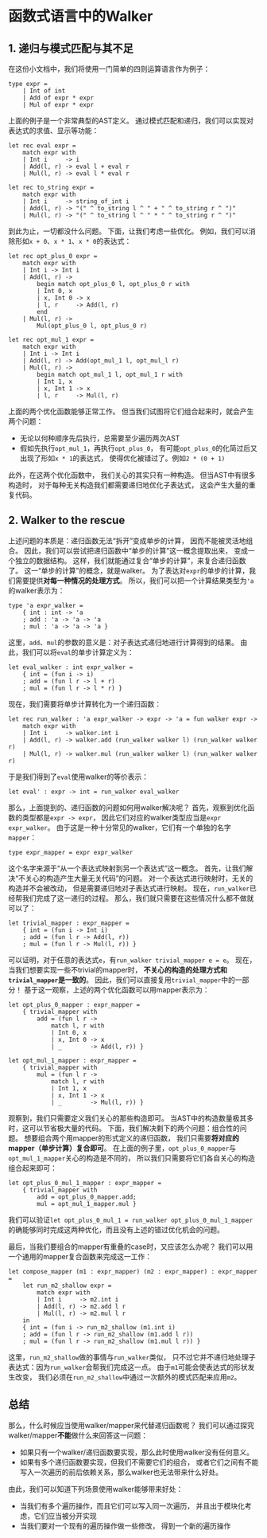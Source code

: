 # 函数式语言中的Walker

## 1. 递归与模式匹配与其不足
在这份小文档中，我们将使用一门简单的四则运算语言作为例子：
```
type expr =
    | Int of int
    | Add of expr * expr
    | Mul of expr * expr
```
上面的例子是一个非常典型的AST定义。
通过模式匹配和递归，我们可以实现对表达式的求值、显示等功能：
```
let rec eval expr =
    match expr with
    | Int i     -> i
    | Add(l, r) -> eval l + eval r
    | Mul(l, r) -> eval l * eval r

let rec to_string expr =
    match expr with
    | Int i     -> string_of_int i
    | Add(l, r) -> "(" ^ to_string l ^ " + " ^ to_string r ^ ")"
    | Mul(l, r) -> "(" ^ to_string l ^ " * " ^ to_string r ^ ")"
```
到此为止，一切都没什么问题。
下面，让我们考虑一些优化。
例如，我们可以消除形如`x + 0`、`x * 1`、`x * 0`的表达式：
```
let rec opt_plus_0 expr =
    match expr with
    | Int i -> Int i
    | Add(l, r) ->
        begin match opt_plus_0 l, opt_plus_0 r with
        | Int 0, x
        | x, Int 0 -> x
        | l, r     -> Add(l, r)
        end
    | Mul(l, r) ->
        Mul(opt_plus_0 l, opt_plus_0 r)

let rec opt_mul_1 expr =
    match expr with
    | Int i -> Int i
    | Add(l, r) -> Add(opt_mul_1 l, opt_mul_l r)
    | Mul(l, r) ->
        begin match opt_mul_1 l, opt_mul_1 r with
        | Int 1, x
        | x, Int 1 -> x
        | l, r     -> Mul(l, r)
```
上面的两个优化函数能够正常工作。
但当我们试图将它们组合起来时，就会产生两个问题：

- 无论以何种顺序先后执行，总需要至少遍历两次AST
- 假如先执行`opt_mul_1`，再执行`opt_plus_0`，
有可能`opt_plus_0`的化简过后又出现了形如`x * 1`的表达式，
使得优化被错过了。例如`2 * (0 + 1)`

此外，在这两个优化函数中，
我们关心的其实只有一种构造。
但当AST中有很多构造时，
对于每种无关构造我们都需要递归地优化子表达式，
这会产生大量的重复代码。

## 2. Walker to the rescue
上述问题的本质是：递归函数无法“拆开”变成单步的计算，
因而不能被灵活地组合。
因此，我们可以尝试把递归函数中“单步的计算”这一概念提取出来，
变成一个独立的数据结构。
这样，我们就能通过复合“单步的计算”，来复合递归函数了。
这一“单步的计算”的概念，就是walker。
为了表达对`expr`的单步的计算，我们需要提供**对每一种情况的处理方式**。
所以，我们可以把一个计算结果类型为`'a`的walker表示为：
```
type 'a expr_walker =
    { int : int -> 'a
    ; add : 'a -> 'a -> 'a
    ; mul : 'a -> 'a -> 'a }
```
这里，`add`、`mul`的参数的意义是：对子表达式递归地进行计算得到的结果。
由此，我们可以将`eval`的单步计算定义为：
```
let eval_walker : int expr_walker =
    { int = (fun i -> i)
    ; add = (fun l r -> l + r)
    ; mul = (fun l r -> l * r) }
```
现在，我们需要将单步计算转化为一个递归函数：
```
let rec run_walker : 'a expr_walker -> expr -> 'a = fun walker expr ->
    match expr with
    | Int i     -> walker.int i
    | Add(l, r) -> walker.add (run_walker walker l) (run_walker walker r)
    | Mul(l, r) -> walker.mul (run_walker walker l) (run_walker walker r)
```
于是我们得到了`eval`使用walker的等价表示：
```
let eval' : expr -> int = run_walker eval_walker
```
那么，上面提到的、递归函数的问题如何用walker解决呢？
首先，观察到优化函数的类型都是`expr -> expr`，
因此它们对应的walker类型应当是`expr expr_walker`。
由于这是一种十分常见的walker，它们有一个单独的名字`mapper`：
```
type expr_mapper = expr expr_walker
```
这个名字来源于“从一个表达式映射到另一个表达式”这一概念。
首先，让我们解决“不关心的构造产生大量无关代码”的问题。
对一个表达式进行映射时，无关的构造并不会被改动，
但是需要递归地对子表达式进行映射。
现在，`run_walker`已经帮我们完成了这一递归的过程。
那么，我们就只需要在这些情况什么都不做就可以了：
```
let trivial_mapper : expr_mapper =
    { int = (fun i -> Int i)
    ; add = (fun l r -> Add(l, r))
    ; mul = (fun l r -> Mul(l, r)) }
```
可以证明，对于任意的表达式`e`，有`run_walker trivial_mapper e = e`。
现在，当我们想要实现一些不trivial的mapper时，
**不关心的构造的处理方式和`trivial_mapper`是一致的**。
因此，我们可以直接复用`trivial_mapper`中的一部分！
基于这一观察，上述的两个优化函数可以用mapper表示为：
```
let opt_plus_0_mapper : expr_mapper =
    { trivial_mapper with
        add = (fun l r ->
            match l, r with
            | Int 0, x
            | x, Int 0 -> x
            | _        -> Add(l, r)) }

let opt_mul_1_mapper : expr_mapper =
    { trivial_mapper with
        mul = (fun l r ->
            match l, r with
            | Int 1, x
            | x, Int 1 -> x
            | _        -> Mul(l, r)) }
```
观察到，我们只需要定义我们关心的那些构造即可。
当AST中的构造数量极其多时，这可以节省极大量的代码。
下面，我们解决剩下的两个问题：组合性的问题。
想要组合两个用mapper的形式定义的递归函数，
我们只需要**将对应的mapper（单步计算）复合即可**。
在上面的例子里，`opt_plus_0_mapper`与`opt_mul_1_mapper`关心的构造是不同的，
所以我们只需要将它们各自关心的构造组合起来即可：
```
let opt_plus_0_mul_1_mapper : expr_mapper =
    { trivial_mapper with
        add = opt_plus_0_mapper.add;
        mul = opt_mul_1_mapper.mul }
```
我们可以验证`let opt_plus_0_mul_1 = run_walker opt_plus_0_mul_1_mapper`
的确能够同时完成这两种优化，而且没有上述的错过优化机会的问题。

最后，当我们要组合的mapper有重叠的case时，又应该怎么办呢？
我们可以用一个通用的mapper复合函数来完成这一工作：
```
let compose_mapper (m1 : expr_mapper) (m2 : expr_mapper) : expr_mapper =
    let run_m2_shallow expr =
        match expr with
        | Int i     -> m2.int i
        | Add(l, r) -> m2.add l r
        | Mul(l, r) -> m2.mul l r
    in
    { int = (fun i -> run_m2_shallow (m1.int i)
    ; add = (fun l r -> run_m2_shallow (m1.add l r))
    ; mul = (fun l r -> run_m2_shallow (m1.mul l r)) }
```
这里，`run_m2_shallow`做的事情与`run_walker`类似，
只不过它并不递归地处理子表达式：因为`run_walker`会帮我们完成这一点。
由于`m1`可能会使表达式的形状发生改变，
我们必须在`run_m2_shallow`中通过一次额外的模式匹配来应用`m2`。

## 总结
那么，什么时候应当使用walker/mapper来代替递归函数呢？
我们可以通过探究walker/mapper**不能**做什么来回答这一问题：

- 如果只有一个walker/递归函数要实现，那么此时使用walker没有任何意义。
- 如果有多个递归函数要实现，但我们不需要它们的组合，
或者它们之间有不能写入一次遍历的前后依赖关系，那么walker也无法带来什么好处。

由此，我们可以知道下列场景使用walker能够带来好处：

- 当我们有多个遍历操作，而且它们可以写入同一次遍历，
并且出于模块化考虑，它们应当被分开实现
- 当我们要对一个现有的遍历操作做一些修改，
得到一个新的遍历操作
